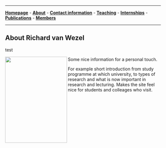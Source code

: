 
--------------------------------------
[**Homepage**](https://van-wezel.github.io/personalsite/) - [**About**](https://van-wezel.github.io/personalsite/about.html) - [**Contact information**](https://van-wezel.github.io/personalsite/contact.html) - [**Teaching**](https://van-wezel.github.io/personalsite/teaching.html) - [**Internships**](https://van-wezel.github.io/personalsite/internships.html) - [**Publications**](https://van-wezel.github.io/personalsite/publications.html) - [**Members**](https://van-wezel.github.io/personalsite/members.html) 

-------------------------------------------

## About Richard van Wezel
test

<img style='float' align='left' src="https://van-wezel.github.io/personalsite/Sunset.jpg" width="200" height="280" class="padding: 10px" />

Some nice information for a personal touch.

For example short introduction from study programme at which university, to types of research and what is now important in research and lecturing. Makes the site feel nice for students and colleages who visit.


